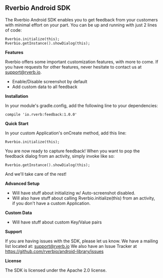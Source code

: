 Rverbio Android SDK
-------------------

The Rverbio Android SDK enables you to get feedback from your customers with minimal effort on your part. You can be up and running with just 2 lines of code:

    Rverbio.initialize(this);
    Rverbio.getInstance().showDialog(this);

**Features**

Rverbio offers some important customization features, with more to come. If you have requests for other features, never hesitate to contact us at <support@rverb.io>.

* Enable/Disable screenshot by default  
* Add custom data to all feedback

**Installation**

In your module's gradle.config, add the following line to your dependencies:
    
    compile 'io.rverb:feedback:1.0.0'
   
**Quick Start**

In your custom Application's onCreate method, add this line:

    Rverbio.initialize(this);
    
You are now ready to capture feedback! When you want to pop the feedback dialog from an activity, simply invoke like so:

    Rverbio.getInstance().showDialog(this);
    
And we'll take care of the rest!

**Advanced Setup**

* Will have stuff about initializing w/ Auto-screenshot disabled.
* Will also have stuff about calling Rverbio.initialize(this) from an activity, if you don't have a custom Application.
    
**Custom Data**

* Will have stuff about custom Key/Value pairs

**Support**

If you are having issues with the SDK, please let us know. We have a mailing list located at: <support@rverb.io>
We also have an Issue Tracker at <https://github.com/rverbio/android-library/issues>

**License**

The SDK is licensed under the Apache 2.0 license.
